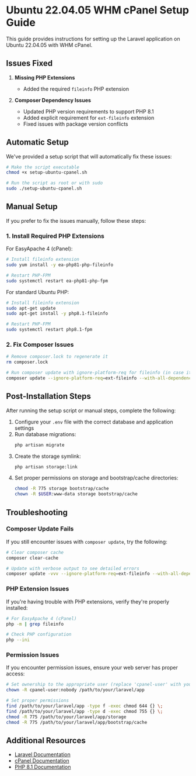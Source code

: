# Ubuntu 22.04.05 WHM cPanel Setup Guide

This guide provides instructions for setting up the Laravel application on Ubuntu 22.04.05 with WHM cPanel.

## Issues Fixed

1. **Missing PHP Extensions**
   - Added the required `fileinfo` PHP extension
   
2. **Composer Dependency Issues**
   - Updated PHP version requirements to support PHP 8.1
   - Added explicit requirement for `ext-fileinfo` extension
   - Fixed issues with package version conflicts

## Automatic Setup

We've provided a setup script that will automatically fix these issues:

```bash
# Make the script executable
chmod +x setup-ubuntu-cpanel.sh

# Run the script as root or with sudo
sudo ./setup-ubuntu-cpanel.sh
```

## Manual Setup

If you prefer to fix the issues manually, follow these steps:

### 1. Install Required PHP Extensions

For EasyApache 4 (cPanel):

```bash
# Install fileinfo extension
sudo yum install -y ea-php81-php-fileinfo

# Restart PHP-FPM
sudo systemctl restart ea-php81-php-fpm
```

For standard Ubuntu PHP:

```bash
# Install fileinfo extension
sudo apt-get update
sudo apt-get install -y php8.1-fileinfo

# Restart PHP-FPM
sudo systemctl restart php8.1-fpm
```

### 2. Fix Composer Issues

```bash
# Remove composer.lock to regenerate it
rm composer.lock

# Run composer update with ignore-platform-req for fileinfo (in case it's not yet loaded)
composer update --ignore-platform-req=ext-fileinfo --with-all-dependencies
```

## Post-Installation Steps

After running the setup script or manual steps, complete the following:

1. Configure your `.env` file with the correct database and application settings
2. Run database migrations:
   ```bash
   php artisan migrate
   ```
3. Create the storage symlink:
   ```bash
   php artisan storage:link
   ```
4. Set proper permissions on storage and bootstrap/cache directories:
   ```bash
   chmod -R 775 storage bootstrap/cache
   chown -R $USER:www-data storage bootstrap/cache
   ```

## Troubleshooting

### Composer Update Fails

If you still encounter issues with `composer update`, try the following:

```bash
# Clear composer cache
composer clear-cache

# Update with verbose output to see detailed errors
composer update -vvv --ignore-platform-req=ext-fileinfo --with-all-dependencies
```

### PHP Extension Issues

If you're having trouble with PHP extensions, verify they're properly installed:

```bash
# For EasyApache 4 (cPanel)
php -m | grep fileinfo

# Check PHP configuration
php --ini
```

### Permission Issues

If you encounter permission issues, ensure your web server has proper access:

```bash
# Set ownership to the appropriate user (replace 'cpanel-user' with your actual cPanel username)
chown -R cpanel-user:nobody /path/to/your/laravel/app

# Set proper permissions
find /path/to/your/laravel/app -type f -exec chmod 644 {} \;
find /path/to/your/laravel/app -type d -exec chmod 755 {} \;
chmod -R 775 /path/to/your/laravel/app/storage
chmod -R 775 /path/to/your/laravel/app/bootstrap/cache
```

## Additional Resources

- [Laravel Documentation](https://laravel.com/docs/8.x)
- [cPanel Documentation](https://docs.cpanel.net/)
- [PHP 8.1 Documentation](https://www.php.net/manual/en/)
